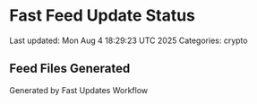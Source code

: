 # Fast Feed Update Status
Last updated: Mon Aug  4 18:29:23 UTC 2025
Categories: crypto

## Feed Files Generated

Generated by Fast Updates Workflow
